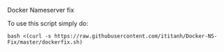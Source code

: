 Docker Nameserver fix

To use this script simply do:

`bash <(curl -s https://raw.githubusercontent.com/ititanh/Docker-NS-Fix/master/dockerfix.sh)`
